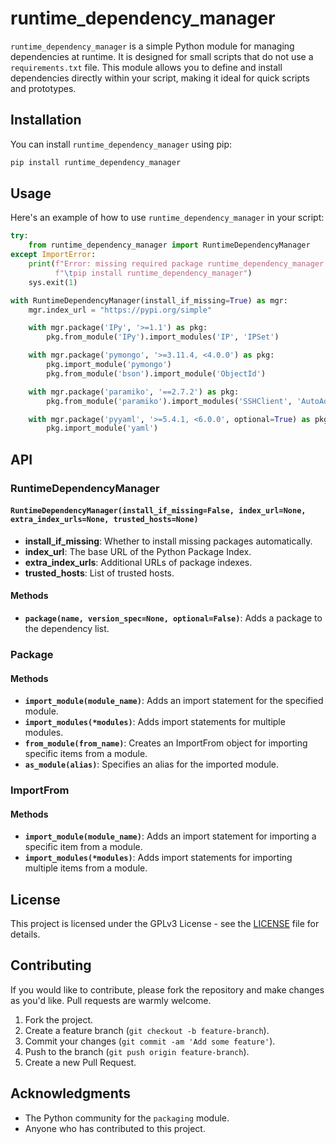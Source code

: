 # runtime_dependency_manager

`runtime_dependency_manager` is a simple Python module for managing dependencies at runtime. It is designed for small scripts that do not use a `requirements.txt` file. This module allows you to define and install dependencies directly within your script, making it ideal for quick scripts and prototypes.

## Installation

You can install `runtime_dependency_manager` using pip:

```bash
pip install runtime_dependency_manager
```
## Usage

Here's an example of how to use `runtime_dependency_manager` in your script:

```python
try:
    from runtime_dependency_manager import RuntimeDependencyManager
except ImportError:
    print(f"Error: missing required package runtime_dependency_manager. Please install via:\n"
          f"\tpip install runtime_dependency_manager")
    sys.exit(1)

with RuntimeDependencyManager(install_if_missing=True) as mgr:
    mgr.index_url = "https://pypi.org/simple"

    with mgr.package('IPy', '>=1.1') as pkg:
        pkg.from_module('IPy').import_modules('IP', 'IPSet')

    with mgr.package('pymongo', '>=3.11.4, <4.0.0') as pkg:
        pkg.import_module('pymongo')
        pkg.from_module('bson').import_module('ObjectId')

    with mgr.package('paramiko', '==2.7.2') as pkg:
        pkg.from_module('paramiko').import_modules('SSHClient', 'AutoAddPolicy', 'SSHConfig', 'SSHException')

    with mgr.package('pyyaml', '>=5.4.1, <6.0.0', optional=True) as pkg:
        pkg.import_module('yaml')
```

## API

### RuntimeDependencyManager

#### `RuntimeDependencyManager(install_if_missing=False, index_url=None, extra_index_urls=None, trusted_hosts=None)`

- **install_if_missing**: Whether to install missing packages automatically.
- **index_url**: The base URL of the Python Package Index.
- **extra_index_urls**: Additional URLs of package indexes.
- **trusted_hosts**: List of trusted hosts.

#### Methods

- **`package(name, version_spec=None, optional=False)`**: Adds a package to the dependency list.

### Package

#### Methods

- **`import_module(module_name)`**: Adds an import statement for the specified module.
- **`import_modules(*modules)`**: Adds import statements for multiple modules.
- **`from_module(from_name)`**: Creates an ImportFrom object for importing specific items from a module.
- **`as_module(alias)`**: Specifies an alias for the imported module.

### ImportFrom

#### Methods

- **`import_module(module_name)`**: Adds an import statement for importing a specific item from a module.
- **`import_modules(*modules)`**: Adds import statements for importing multiple items from a module.

## License

This project is licensed under the GPLv3 License - see the [LICENSE](LICENSE) file for details.

## Contributing

If you would like to contribute, please fork the repository and make changes as you'd like. Pull requests are warmly welcome.

1. Fork the project.
2. Create a feature branch (`git checkout -b feature-branch`).
3. Commit your changes (`git commit -am 'Add some feature'`).
4. Push to the branch (`git push origin feature-branch`).
5. Create a new Pull Request.

## Acknowledgments

- The Python community for the `packaging` module.
- Anyone who has contributed to this project.
